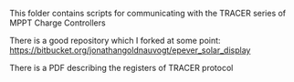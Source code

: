 This folder contains scripts for communicating with the TRACER series of MPPT Charge Controllers

There is a good repository which I forked at some point: https://bitbucket.org/jonathangoldnauvogt/epever_solar_display

There is a PDF describing the registers of TRACER protocol